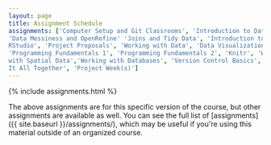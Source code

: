 ```yaml
---
layout: page
title: Assignment Schedule
assignments: ['Computer Setup and Git Classrooms', 'Introduction to Databases',
'Data Messiness and OpenRefine' 'Joins and Tidy Data', 'Introduction to R and
RStudio', 'Project Proposals', 'Working with Data', 'Data Visualization',
'Programming Fundamentals 1', 'Programming Fundamentals 2', 'Knitr', 'Working
with Spatial Data','Working with Databases', 'Version Control Basics', 'Putting
It All Together', 'Project Week(s)']
---
```


{% include assignments.html %}

The above assignments are for this specific version of the course, but other
assignments are available as well. You can see the full list of
[assignments]({{ site.baseurl }}/assignments/), which may be useful if you're using this material
outside of an organized course.

<!-- Schedule Management
- Update the `assignments:` list with `title:` from `assignments/` files.
- Add 'Template' to `assignments:` to view the course template from `docs/`.
- The remaining content should be left AS IS.
-->
